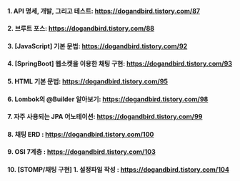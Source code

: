 #### 1. API 명세, 개발, 그리고 테스트: https://dogandbird.tistory.com/87
#### 2. 브루트 포스: https://dogandbird.tistory.com/88
#### 3. [JavaScript] 기본 문법: https://dogandbird.tistory.com/92
#### 4. [SpringBoot] 웹소켓을 이용한 채팅 구현: https://dogandbird.tistory.com/93
#### 5. HTML 기본 문법: https://dogandbird.tistory.com/95
#### 6. Lombok의 @Builder 알아보기: https://dogandbird.tistory.com/98
#### 7. 자주 사용되는 JPA 어노테이션: https://dogandbird.tistory.com/99
#### 8. 채팅 ERD : https://dogandbird.tistory.com/100
#### 9. OSI 7계층 : https://dogandbird.tistory.com/103
#### 10. [STOMP/채팅 구현] 1. 설정파일 작성 : https://dogandbird.tistory.com/104
